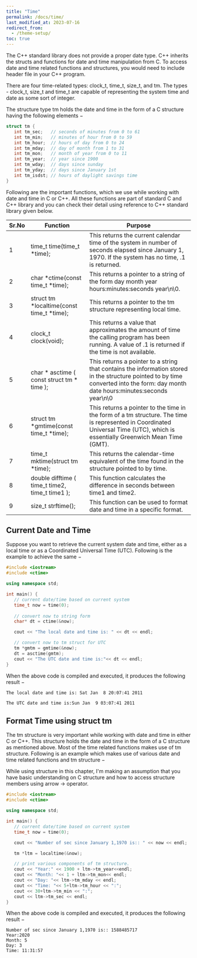 ```yaml
---
title: "Time"
permalink: /docs/time/
last_modified_at: 2023-07-16
redirect_from:
  - /theme-setup/
toc: true
---
```

The C++ standard library does not provide a proper date type. C++ inherits the structs and functions for date and time manipulation from C. To access date and time related functions and structures, you would need to include <ctime> header file in your C++ program.

There are four time-related types: clock_t, time_t, size_t, and tm. The types - clock_t, size_t and time_t are capable of representing the system time and date as some sort of integer.

The structure type tm holds the date and time in the form of a C structure having the following elements −
```c++
struct tm {
   int tm_sec;   // seconds of minutes from 0 to 61
   int tm_min;   // minutes of hour from 0 to 59
   int tm_hour;  // hours of day from 0 to 24
   int tm_mday;  // day of month from 1 to 31
   int tm_mon;   // month of year from 0 to 11
   int tm_year;  // year since 1900
   int tm_wday;  // days since sunday
   int tm_yday;  // days since January 1st
   int tm_isdst; // hours of daylight savings time
}
```

Following are the important functions, which we use while working with date and time in C or C++. All these functions are part of standard C and C++ library and you can check their detail using reference to C++ standard library given below.

|Sr.No|Function|Purpose|
|---|---|---|
|1|time_t time(time_t *time);|This returns the current calendar time of the system in number of seconds elapsed since January 1, 1970. If the system has no time, .1 is returned.|
|2|char *ctime(const time_t *time);|This returns a pointer to a string of the form day month year hours:minutes:seconds year\n\0.|
|3|struct tm *localtime(const time_t *time);|This returns a pointer to the tm structure representing local time.|
|4|clock_t clock(void);|This returns a value that approximates the amount of time the calling program has been running. A value of .1 is returned if the time is not available.|
|5|char * asctime ( const struct tm * time );|This returns a pointer to a string that contains the information stored in the structure pointed to by time converted into the form: day month date hours:minutes:seconds year\n\0|
|6|struct tm *gmtime(const time_t *time);|This returns a pointer to the time in the form of a tm structure. The time is represented in Coordinated Universal Time (UTC), which is essentially Greenwich Mean Time (GMT).|
|7|time_t mktime(struct tm *time);|This returns the calendar-time equivalent of the time found in the structure pointed to by time.|
|8|double difftime ( time_t time2, time_t time1 );|This function calculates the difference in seconds between time1 and time2.|
|9|size_t strftime();|This function can be used to format date and time in a specific format.|

## Current Date and Time

Suppose you want to retrieve the current system date and time, either as a local time or as a Coordinated Universal Time (UTC). Following is the example to achieve the same −

```c++
#include <iostream>
#include <ctime>

using namespace std;

int main() {
   // current date/time based on current system
   time_t now = time(0);
   
   // convert now to string form
   char* dt = ctime(&now);

   cout << "The local date and time is: " << dt << endl;

   // convert now to tm struct for UTC
   tm *gmtm = gmtime(&now);
   dt = asctime(gmtm);
   cout << "The UTC date and time is:"<< dt << endl;
}
```
When the above code is compiled and executed, it produces the following result −
```
The local date and time is: Sat Jan  8 20:07:41 2011

The UTC date and time is:Sun Jan  9 03:07:41 2011
```
## Format Time using struct tm

The tm structure is very important while working with date and time in either C or C++. This structure holds the date and time in the form of a C structure as mentioned above. Most of the time related functions makes use of tm structure. Following is an example which makes use of various date and time related functions and tm structure −

While using structure in this chapter, I'm making an assumption that you have basic understanding on C structure and how to access structure members using arrow -> operator.

```c++
#include <iostream>
#include <ctime>

using namespace std;

int main() {
   // current date/time based on current system
   time_t now = time(0);

   cout << "Number of sec since January 1,1970 is:: " << now << endl;

   tm *ltm = localtime(&now);

   // print various components of tm structure.
   cout << "Year:" << 1900 + ltm->tm_year<<endl;
   cout << "Month: "<< 1 + ltm->tm_mon<< endl;
   cout << "Day: "<< ltm->tm_mday << endl;
   cout << "Time: "<< 5+ltm->tm_hour << ":";
   cout << 30+ltm->tm_min << ":";
   cout << ltm->tm_sec << endl;
}
```

When the above code is compiled and executed, it produces the following result −

```
Number of sec since January 1,1970 is:: 1588485717
Year:2020
Month: 5
Day: 3
Time: 11:31:57
```